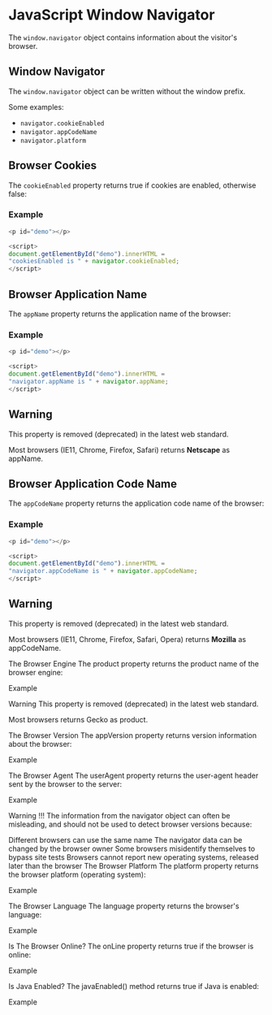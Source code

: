 # JavaScript Window Navigator
The `window.navigator` object contains information about the visitor's browser.

## Window Navigator
The `window.navigator` object can be written without the window prefix.

Some examples:

* `navigator.cookieEnabled`
* `navigator.appCodeName`
* `navigator.platform`


## Browser Cookies
The `cookieEnabled` property returns true if cookies are enabled, otherwise false:

### Example
```js
<p id="demo"></p>

<script>
document.getElementById("demo").innerHTML =
"cookiesEnabled is " + navigator.cookieEnabled;
</script>
```


## Browser Application Name
The `appName` property returns the application name of the browser:

### Example
```js
<p id="demo"></p>

<script>
document.getElementById("demo").innerHTML =
"navigator.appName is " + navigator.appName;
</script>
```

## Warning
This property is removed (deprecated) in the latest web standard.

Most browsers (IE11, Chrome, Firefox, Safari) returns **Netscape** as appName.



## Browser Application Code Name
The `appCodeName` property returns the application code name of the browser:

### Example
```js
<p id="demo"></p>

<script>
document.getElementById("demo").innerHTML =
"navigator.appCodeName is " + navigator.appCodeName;
</script>
```


## Warning
This property is removed (deprecated) in the latest web standard.

Most browsers (IE11, Chrome, Firefox, Safari, Opera) returns **Mozilla** as appCodeName.


The Browser Engine
The product property returns the product name of the browser engine:

Example
<p id="demo"></p>

<script>
document.getElementById("demo").innerHTML =
"navigator.product is " + navigator.product;
</script>
Warning
This property is removed (deprecated) in the latest web standard.

Most browsers returns Gecko as product.

The Browser Version
The appVersion property returns version information about the browser:

Example
<p id="demo"></p>

<script>
document.getElementById("demo").innerHTML = navigator.appVersion;
</script>
The Browser Agent
The userAgent property returns the user-agent header sent by the browser to the server:

Example
<p id="demo"></p>

<script>
document.getElementById("demo").innerHTML = navigator.userAgent;
</script>
Warning !!!
The information from the navigator object can often be misleading, and should not be used to detect browser versions because:

Different browsers can use the same name
The navigator data can be changed by the browser owner
Some browsers misidentify themselves to bypass site tests
Browsers cannot report new operating systems, released later than the browser
The Browser Platform
The platform property returns the browser platform (operating system):

Example
<p id="demo"></p>

<script>
document.getElementById("demo").innerHTML = navigator.platform;
</script>
The Browser Language
The language property returns the browser's language:

Example
<p id="demo"></p>

<script>
document.getElementById("demo").innerHTML = navigator.language;
</script>
Is The Browser Online?
The onLine property returns true if the browser is online:

Example
<p id="demo"></p>

<script>
document.getElementById("demo").innerHTML = navigator.onLine;
</script>
Is Java Enabled?
The javaEnabled() method returns true if Java is enabled:

Example
<p id="demo"></p>

<script>
document.getElementById("demo").innerHTML = navigator.javaEnabled();
</script>
